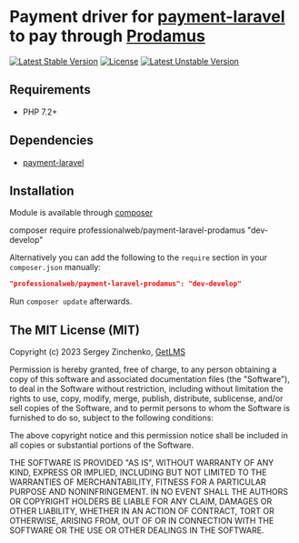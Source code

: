 Payment driver for [payment-laravel](https://github.com/SergioMadness/payment-laravel) to pay through [Prodamus](prodamus)
====

[![Latest Stable Version](https://poser.pugx.org/professionalweb/payment-laravel-prodamus/v/stable)](https://packagist.org/packages/professionalweb/payment-laravel-prodamus)
[![License](https://poser.pugx.org/professionalweb/payment-laravel-prodamus/license)](https://packagist.org/packages/professionalweb/payment-laravel-prodamus)
[![Latest Unstable Version](https://poser.pugx.org/professionalweb/payment-laravel-prodamus/v/unstable)](https://packagist.org/packages/professionalweb/payment-laravel-prodamus)


Requirements
------------
 - PHP 7.2+

Dependencies
------------
 - [payment-laravel](https://github.com/SergioMadness/payment-laravel)


Installation
------------
Module is available through [composer](https://getcomposer.org/)

composer require professionalweb/payment-laravel-prodamus "dev-develop"

Alternatively you can add the following to the `require` section in your `composer.json` manually:

```json
"professionalweb/payment-laravel-prodamus": "dev-develop"
```
Run `composer update` afterwards.


The MIT License (MIT)
---------------------

Copyright (c) 2023 Sergey Zinchenko, [GetLMS](https://getlms.online)

Permission is hereby granted, free of charge, to any person obtaining a copy
of this software and associated documentation files (the "Software"), to deal
in the Software without restriction, including without limitation the rights
to use, copy, modify, merge, publish, distribute, sublicense, and/or sell
copies of the Software, and to permit persons to whom the Software is
furnished to do so, subject to the following conditions:

The above copyright notice and this permission notice shall be included in all
copies or substantial portions of the Software.

THE SOFTWARE IS PROVIDED "AS IS", WITHOUT WARRANTY OF ANY KIND, EXPRESS OR
IMPLIED, INCLUDING BUT NOT LIMITED TO THE WARRANTIES OF MERCHANTABILITY,
    FITNESS FOR A PARTICULAR PURPOSE AND NONINFRINGEMENT. IN NO EVENT SHALL THE
AUTHORS OR COPYRIGHT HOLDERS BE LIABLE FOR ANY CLAIM, DAMAGES OR OTHER
LIABILITY, WHETHER IN AN ACTION OF CONTRACT, TORT OR OTHERWISE, ARISING FROM,
OUT OF OR IN CONNECTION WITH THE SOFTWARE OR THE USE OR OTHER DEALINGS IN THE
SOFTWARE.